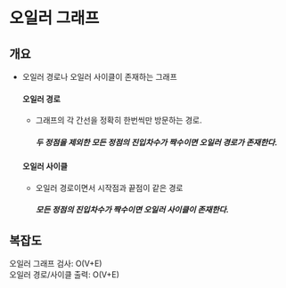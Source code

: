 # 오일러 그래프
## 개요
* 오일러 경로나 오일러 사이클이 존재하는 그래프
  #### 오일러 경로
  * 그래프의 각 간선을 정확히 한번씩만 방문하는 경로.
    ##### 두 정점을 제외한 모든 정점의 진입차수가 짝수이면 오일러 경로가 존재한다.
  #### 오일러 사이클
  * 오일러 경로이면서 시작점과 끝점이 같은 경로
    ##### 모든 정점의 진입차수가 짝수이면 오일러 사이클이 존재한다.

## 복잡도
오일러 그래프 검사: O(V+E)  
오일러 경로/사이클 출력: O(V+E)
